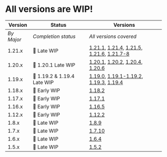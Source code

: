 # All versions are WIP!
<!-- TODO: add version as a note in the top of each section -->
| Version | Status | Versions |
| --- | --- | --- |
| *By Major* | *Completion status* | *All versions covered* |
| 1.21.x | 🚧 Late WIP | [1.21.1](recommendations/versions/21/1/index.md), [1.21.4](recommendations/versions/21/4/index.md), [1.21.5](recommendations/versions/21/5/index.md), [1.21.6](recommendations/versions/21/6/index.md), [1.21.7-8](recommendations/versions/21/7/index.md) |
| 1.20.x | 🚧 1.20.1 Late WIP | [1.20.1](recommendations/versions/20/1/index.md), [1.20.2](recommendations/versions/20/2/index.md), [1.20.4](recommendations/versions/20/4/index.md), [1.20.6](recommendations/versions/20/6/index.md) |
| 1.19.x | 🚧 1.19.2 & 1.19.4 Late WIP | [1.19.0](recommendations/versions/19/0/index.md), [1.19.1-1.19.2](recommendations/versions/19/2/index.md), [1.19.3](recommendations/versions/19/3/index.md), [1.19.4](recommendations/versions/19/4/index.md) |
| 1.18.x | 🚧 Early  WIP | [1.18.2](recommendations/versions/18/2/index.md) |
| 1.17.x | 🚧 Early WIP | [1.17.1](recommendations/versions/17/1/index.md) |
| 1.16.x | 🚧 Early WIP | [1.16.5](recommendations/versions/16/5/index.md) |
| 1.12.x | 🚧 Early WIP | [1.12.2](recommendations/versions/12/2/index.md) |
| 1.8.x | 🚧 Late WIP | [1.8.9](recommendations/versions/8/9/index.md) |
| 1.7.x | 🚧 Late WIP | [1.7.10](recommendations/versions/7/10/index.md) |
| 1.6.x | 🚧 Late WIP | [1.6.4](recommendations/versions/6/4/index.md) |
| 1.5.x | 🚧 Late WIP | [1.5.2](recommendations/versions/5/2/index.md) |